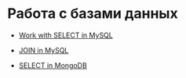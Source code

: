# Работа с базами данных

- [Work with SELECT in MySQL](https://docs.google.com/spreadsheets/d/11-k5Xr9sobusYwufq6dBKGFfmv2aiqpadsv7DftDP6k/edit?gid=0#gid=0)

- [JOIN in MySQL](https://docs.google.com/spreadsheets/d/1KyrXgIeLo8qN6XfLtPt6s5BTvucsvhOtybPUqtQL1_k/edit?gid=0#gid=0)

- [SELECT in MongoDB](https://docs.google.com/spreadsheets/d/1C9fZ68tkTWGigkw2G8LLp9sZLVbBVT9grTIycOhTiy8/edit?gid=0#gid=0)
